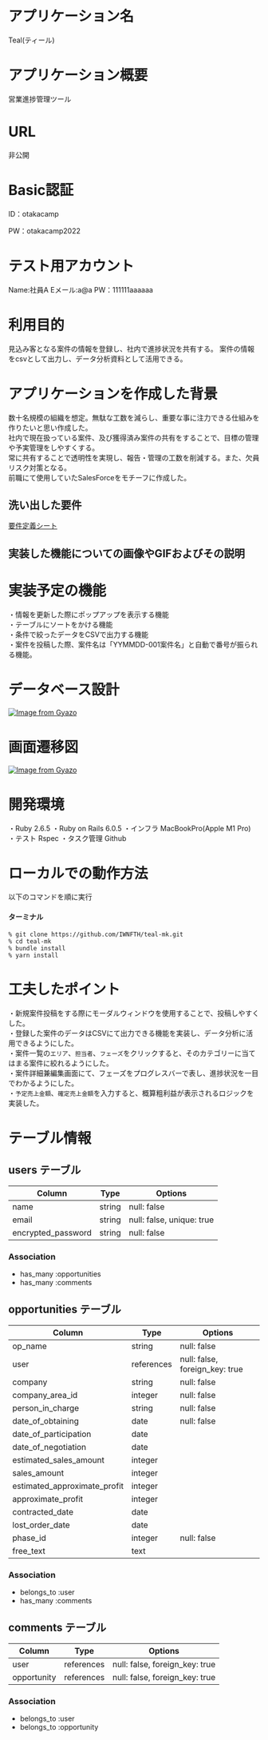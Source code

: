 # アプリケーション名
Teal(ティール)

# アプリケーション概要
営業進捗管理ツール

# URL
非公開
<!-- http://35.76.209.211/ -->

# Basic認証
ID：otakacamp

PW：otakacamp2022

# テスト用アカウント
Name:社員A
Eメール:a@a
PW：111111aaaaaa

# 利用目的
見込み客となる案件の情報を登録し、社内で進捗状況を共有する。
案件の情報をcsvとして出力し、データ分析資料として活用できる。

# アプリケーションを作成した背景
数十名規模の組織を想定。無駄な工数を減らし、重要な事に注力できる仕組みを作りたいと思い作成した。  
社内で現在扱っている案件、及び獲得済み案件の共有をすることで、目標の管理や予実管理をしやすくする。  
常に共有することで透明性を実現し、報告・管理の工数を削減する。また、欠員リスク対策となる。  
前職にて使用していたSalesForceをモチーフに作成した。

## 洗い出した要件
[要件定義シート](https://docs.google.com/spreadsheets/d/1Hs8RbyDW4XqskhkS3K75mMlFVQYvBkRDmCIq3DJgC0o/edit?usp=sharing)

## 実装した機能についての画像やGIFおよびその説明

# 実装予定の機能
・情報を更新した際にポップアップを表示する機能  
・テーブルにソートをかける機能  
・条件で絞ったデータをCSVで出力する機能  
・案件を投稿した際、案件名は「YYMMDD-001案件名」と自動で番号が振られる機能。  

# データベース設計
[![Image from Gyazo](https://i.gyazo.com/12b43e8a8bab803eec14273d1950050d.png)](https://gyazo.com/12b43e8a8bab803eec14273d1950050d)

# 画面遷移図
[![Image from Gyazo](https://i.gyazo.com/cd2a19af9be36280696f65bdfa63cb4c.png)](https://gyazo.com/cd2a19af9be36280696f65bdfa63cb4c)

# 開発環境
・Ruby 2.6.5
・Ruby on Rails 6.0.5
・インフラ MacBookPro(Apple M1 Pro)
・テスト Rspec
・タスク管理 Github

# ローカルでの動作方法
以下のコマンドを順に実行  
#### ターミナル
```
% git clone https://github.com/IWNFTH/teal-mk.git
% cd teal-mk
% bundle install
% yarn install
```

# 工夫したポイント
・新規案件投稿をする際にモーダルウィンドウを使用することで、投稿しやすくした。  
・登録した案件のデータはCSVにて出力できる機能を実装し、データ分析に活用できるようにした。  
・案件一覧の`エリア`、`担当者`、`フェーズ`をクリックすると、そのカテゴリーに当てはまる案件に絞れるようにした。  
・案件詳細兼編集画面にて、フェーズをプログレスバーで表し、進捗状況を一目でわかるようにした。  
・`予定売上金額`、`確定売上金額`を入力すると、概算粗利益が表示されるロジックを実装した。  

# テーブル情報

## users テーブル

| Column             | Type   | Options                   |
| ------------------ | ------ | ------------------------- |
| name               | string | null: false               |
| email              | string | null: false, unique: true |
| encrypted_password | string | null: false               |

### Association

- has_many :opportunities
- has_many :comments

## opportunities テーブル

| Column                       | Type       | Options                        |
| ---------------------------- | ---------- | ------------------------------ |
| op_name                      | string     | null: false                    |
| user                         | references | null: false, foreign_key: true |
| company                      | string     | null: false                    |
| company_area_id              | integer    | null: false                    |
| person_in_charge             | string     | null: false                    |
| date_of_obtaining            | date       | null: false                    |
| date_of_participation        | date       |                                |
| date_of_negotiation          | date       |                                |
| estimated_sales_amount       | integer    |                                |
| sales_amount                 | integer    |                                |
| estimated_approximate_profit | integer    |                                |
| approximate_profit           | integer    |                                |
| contracted_date              | date       |                                |
| lost_order_date              | date       |                                |
| phase_id                     | integer    | null: false                    |
| free_text                    | text       |                                |

### Association

- belongs_to :user
- has_many   :comments


## comments テーブル

| Column      | Type       | Options                        |
| ----------- | ---------- | ------------------------------ |
| user        | references | null: false, foreign_key: true |
| opportunity | references | null: false, foreign_key: true |

### Association

- belongs_to :user
- belongs_to :opportunity